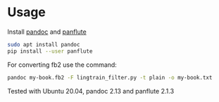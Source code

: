 # Usage

Install [pandoc](https://pandoc.org)
and [panflute](http://scorreia.com/software/panflute)
```bash
sudo apt install pandoc
pip install --user panflute
```

For converting fb2 use the command:
```bash
pandoc my-book.fb2 -F lingtrain_filter.py -t plain -o my-book.txt
```

Tested with Ubuntu 20.04, pandoc 2.13 and panflute 2.1.3